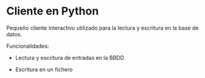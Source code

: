 # Cliente en Python

Pequeño cliente interactivo utilizado para la lectura y escritura en la base de datos.

Funcionalidades:

- Lectura y escritura de entradas en la BBDD

- Escritura en un fichero
